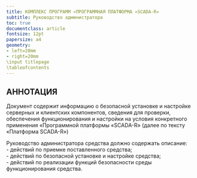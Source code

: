 ```yaml
---
title: КОМПЛЕКС ПРОГРАММ «ПРОГРАММНАЯ ПЛАТФОРМА «SCADA-R»
subtitle: Руководство администратора
toc: true
documentclass: article
fontsize: 12pt
papersize: a4
geometry:
- left=20mm
- right=20mm
\input titlepage
\tableofcontents
---
```


## АННОТАЦИЯ
Документ содержит информацию о безопасной установке и настройке серверных и клиентских компонентов, сведения для проверки, обеспечения функционирования и настройки на условия конкретного применения «Программной платформы «SCADA-R» (далее по тексту «Платформа SCADA-R»)

Руководство администратора средства должно содержать описание:  
	- действий по приемке поставленного средства;  
	- действий по безопасной установке и настройке средства;  
	- действий по реализации функций безопасности среды функционирования средства.
